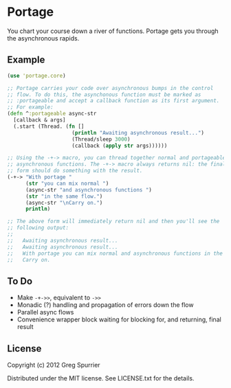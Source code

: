 # Portage

You chart your course down a river of functions. Portage gets you through the asynchronous rapids.

## Example
```clojure
(use 'portage.core)

;; Portage carries your code over asynchronous bumps in the control
;; flow. To do this, the asynchonous function must be marked as
;; :portageable and accept a callback function as its first argument.
;; For example:
(defn ^:portageable async-str
  [callback & args]
  (.start (Thread. (fn []
                     (println "Awaiting asynchronous result...")
                     (Thread/sleep 3000)
                     (callback (apply str args))))))

;; Using the -+-> macro, you can thread together normal and portageable
;; asynchronous functions. The -+-> macro always returns nil: the final
;; form should do something with the result.
(-+-> "With portage "
      (str "you can mix normal ")
      (async-str "and asynchronous functions ")
      (str "in the same flow.")
      (async-str "\nCarry on.")
      println)

;; The above form will immediately return nil and then you'll see the
;; following output:
;;
;;   Awaiting asynchronous result...
;;   Awaiting asynchronous result...
;;   With portage you can mix normal and asynchronous functions in the same flow.
;;   Carry on.
```

## To Do
- Make `-+->>`, equivalent to `->>`
- Monadic (?) handling and propagation of errors down the flow
- Parallel async flows
- Convenience wrapper block waiting for blocking for, and returning, final result

## License

Copyright (c) 2012 Greg Spurrier

Distributed under the MIT license. See LICENSE.txt for the details.
